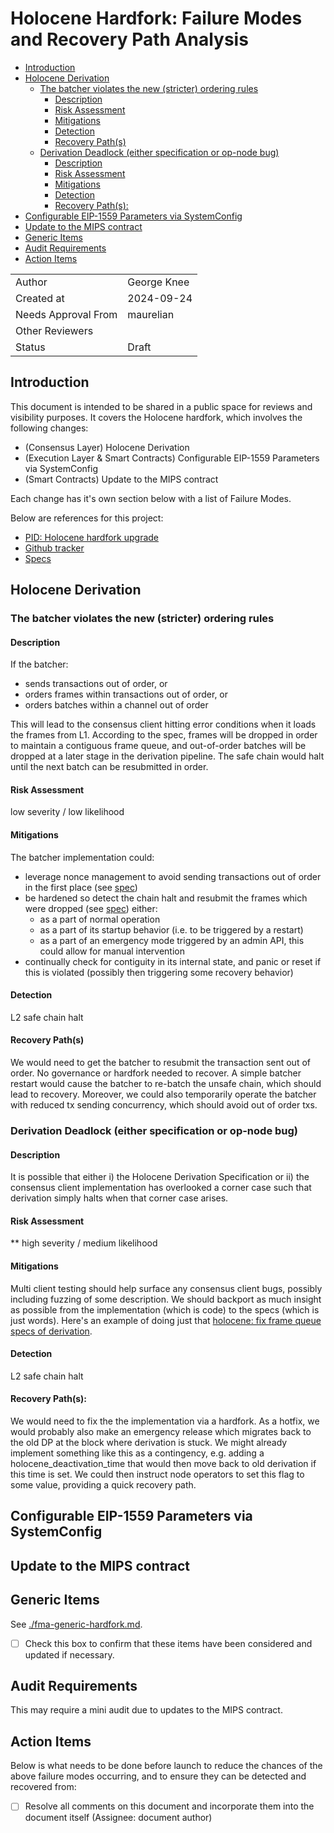 # Holocene Hardfork: Failure Modes and Recovery Path Analysis

<!-- START doctoc generated TOC please keep comment here to allow auto update -->
<!-- DON'T EDIT THIS SECTION, INSTEAD RE-RUN doctoc TO UPDATE -->

- [Introduction](#introduction)
- [Holocene Derivation](#holocene-derivation)
  - [The batcher violates the new (stricter) ordering rules](#the-batcher-violates-the-new-stricter-ordering-rules)
    - [Description](#description)
    - [Risk Assessment](#risk-assessment)
    - [Mitigations](#mitigations)
    - [Detection](#detection)
    - [Recovery Path(s)](#recovery-paths)
  - [Derivation Deadlock (either specification or op-node bug)](#derivation-deadlock-either-specification-or-op-node-bug)
    - [Description](#description-1)
    - [Risk Assessment](#risk-assessment-1)
    - [Mitigations](#mitigations-1)
    - [Detection](#detection-1)
    - [Recovery Path(s):](#recovery-paths)
- [Configurable EIP-1559 Parameters via SystemConfig](#configurable-eip-1559-parameters-via-systemconfig)
- [Update to the MIPS contract](#update-to-the-mips-contract)
- [Generic Items](#generic-items)
- [Audit Requirements](#audit-requirements)
- [Action Items](#action-items)

<!-- END doctoc generated TOC please keep comment here to allow auto update -->

| | |
|--------|--------------|
| Author | George Knee |
| Created at | 2024-09-24 |
| Needs Approval From | maurelian |
| Other Reviewers |   |
| Status | Draft |


## Introduction

This document is intended to be shared in a public space for reviews and visibility purposes. It covers the Holocene hardfork, which involves the following changes: 
- (Consensus Layer) Holocene Derivation
- (Execution Layer & Smart Contracts) Configurable EIP-1559 Parameters via SystemConfig
- (Smart Contracts) Update to the MIPS contract

Each change has it's own section below with a list of Failure Modes.

Below are references for this project:

- [PID: Holocene hardfork upgrade](https://www.notion.so/PID-Holocene-hardfork-upgrade-00ee1ffc414a407088fdb49841771527?pvs=21)
- [Github tracker](https://github.com/orgs/ethereum-optimism/projects/84/views/6)
- [Specs](https://specs.optimism.io/protocol/holocene/derivation.html?highlight=holocene#holocene-derivation)


##  Holocene Derivation

### The batcher violates the new (stricter) ordering rules

#### Description

If the batcher:
  - sends transactions out of order, or
  - orders frames within transactions out of order, or
  - orders batches within a channel out of order

This will lead to the consensus client hitting error conditions when it loads the frames from L1. According to the spec, frames will be dropped in order to maintain a contiguous frame queue, and out-of-order batches will be dropped at a later stage in the derivation pipeline. The safe chain would halt until the next batch can be resubmitted in order.
    
#### Risk Assessment
 low severity / low likelihood
#### Mitigations
The batcher implementation could:
  - leverage nonce management to avoid sending transactions out of order in the first place (see [spec](https://specs.optimism.io/protocol/holocene/derivation.html?highlight=holocene#batcher-hardening))
  - be hardened so detect the chain halt and resubmit the frames which were dropped (see [spec](https://specs.optimism.io/protocol/holocene/derivation.html?highlight=holocene#batcher-hardening)) either:
    - as a part of normal operation
    - as a part of its startup behavior (i.e. to be triggered by a restart)
    - as a part of an emergency mode triggered by an admin API, this could allow for manual intervention
  - continually check for contiguity in its internal state, and panic or reset if this is violated (possibly then triggering some recovery behavior)
#### Detection
L2 safe chain halt
#### Recovery Path(s)
We would need to get the batcher to resubmit the transaction sent out of order. No governance or hardfork needed to recover. A simple batcher restart would cause the batcher to re-batch the unsafe chain, which should lead to recovery. Moreover, we could also temporarily operate the batcher with reduced tx sending concurrency, which should avoid out of order txs.

### Derivation Deadlock (either specification or op-node bug)

#### Description
It is possible that either i) the Holocene Derivation Specification or ii) the consensus client implementation has overlooked a corner case such that derivation simply halts when that corner case arises.
#### Risk Assessment
** high severity / medium likelihood
#### Mitigations 
Multi client testing should help surface any consensus client bugs, possibly including fuzzing of some description.
We should backport as much insight as possible from the implementation (which is code) to the specs (which is just words). Here's an example of doing just that [holocene: fix frame queue specs of derivation](https://github.com/ethereum-optimism/specs/pull/386).
#### Detection
L2 safe chain halt
#### Recovery Path(s):
We would need to fix the the implementation via a hardfork. As a hotfix, we would probably also make an emergency release which migrates back to the old DP at the block where derivation is stuck. We might already implement something like this as a contingency, e.g. adding a holocene_deactivation_time that would then move back to old derivation if this time is set. We could then instruct node operators to set this flag to some value, providing a quick recovery path.

##  Configurable EIP-1559 Parameters via SystemConfig
##  Update to the MIPS contract
##  Generic Items
See [./fma-generic-hardfork.md](./fma-generic-hardfork.md). 

- [ ] Check this box to confirm that these items have been considered and updated if necessary.


## Audit Requirements

This may require a mini audit due to updates to the MIPS contract.

## Action Items

Below is what needs to be done before launch to reduce the chances of the above failure modes occurring, and to ensure they can be detected and recovered from:

- [ ] Resolve all comments on this document and incorporate them into the document itself (Assignee: document author)

